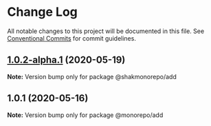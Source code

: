 # Change Log

All notable changes to this project will be documented in this file.
See [Conventional Commits](https://conventionalcommits.org) for commit guidelines.

## [1.0.2-alpha.1](https://github.com/shakdaniel/monorepo/compare/v1.0.1...v1.0.2-alpha.1) (2020-05-19)

**Note:** Version bump only for package @shakmonorepo/add





## 1.0.1 (2020-05-16)

**Note:** Version bump only for package @monorepo/add
